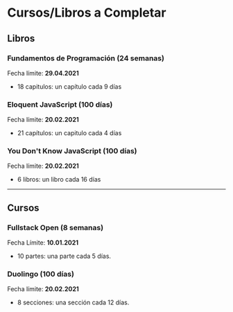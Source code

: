 # Cursos/Libros a Completar

## Libros

### Fundamentos de Programación (24 semanas)

Fecha límite: **29.04.2021**

- 18 capitulos: un capítulo cada 9 días

### Eloquent JavaScript (100 días)

Fecha límite: **20.02.2021**

- 21 capítulos: un capitulo cada 4 días

### You Don't Know JavaScript (100 días)

Fecha límite: **20.02.2021**

- 6 libros: un libro cada 16 días

---

## Cursos

### Fullstack Open (8 semanas)

Fecha Límite: **10.01.2021**

- 10 partes: una parte cada 5 días.

### Duolingo (100 días)

Fecha límite: **20.02.2021**

- 8 secciones: una sección cada 12 días.
